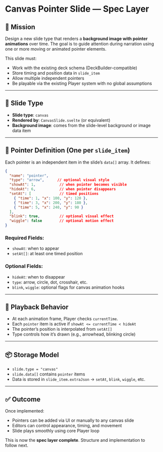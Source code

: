 # Canvas Pointer Slide — Spec Layer

## 🎯 Mission

Design a new slide type that renders a **background image with pointer animations** over time. The goal is to guide attention during narration using one or more moving or animated pointer elements.

This slide must:

* Work with the existing deck schema (DeckBuilder-compatible)
* Store timing and position data in `slide_item`
* Allow multiple independent pointers
* Be playable via the existing Player system with no global assumptions

---

## 🔧 Slide Type

* **Slide type**: `canvas`
* **Rendered by**: `CanvasSlide.svelte` (or equivalent)
* **Background image**: comes from the slide-level background or image data item

---

## 🧩 Pointer Definition (One per `slide_item`)

Each pointer is an independent item in the slide’s `data[]` array. It defines:

```json
{
  "name": "pointer",
  "type": "arrow",      // optional visual style
  "showAt": 1,           // when pointer becomes visible
  "hideAt": 6,           // when pointer disappears
  "setAt": [             // timed positions
    { "time": 1, "x": 100, "y": 120 },
    { "time": 3, "x": 200, "y": 180 },
    { "time": 5, "x": 240, "y": 90 }
  ],
  "blink": true,         // optional visual effect
  "wiggle": false        // optional motion effect
}
```

### Required Fields:

* `showAt`: when to appear
* `setAt[]`: at least one timed position

### Optional Fields:

* `hideAt`: when to disappear
* `type`: arrow, circle, dot, crosshair, etc.
* `blink`, `wiggle`: optional flags for canvas animation hooks

---

## 🔄 Playback Behavior

* At each animation frame, Player checks `currentTime`.
* Each `pointer` item is active if `showAt <= currentTime < hideAt`
* The pointer’s position is interpolated from `setAt[]`
* Type controls how it’s drawn (e.g., arrowhead, blinking circle)

---

## 📦 Storage Model

* `slide.type = "canvas"`
* `slide.data[]` contains `pointer` items
* Data is stored in `slide_item.extraJson` → `setAt`, `blink`, `wiggle`, etc.

---

## ✅ Outcome

Once implemented:

* Pointers can be added via UI or manually to any canvas slide
* Editors can control appearance, timing, and movement
* Slide plays smoothly using core Player loop

This is now the **spec layer complete**. Structure and implementation to follow next.
